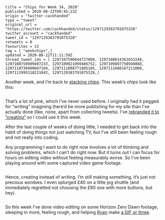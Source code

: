 ```
title = "Chips for Week 34, 2020"
published = 2020-08-22T09:45:23Z
origin = "twitter-cackhanded"
type = "tweet"
original_url = "https://twitter.com/cackhanded/status/1297129383791075328"
twitter_account = "cackhanded"
tweet_id = "1297129383791075328"
retweets = 0
favourites = 13
tag = [ "weekchips",]
updated = 2020-08-22T11:11:59Z
thread_tweet_ids = [ 1297107590644727808, 1297108014361653248, 1297108758909407233, 1297109021099466752, 1297109897750949888, 1297110730400047104, 1297111008771805185, 1297111608167211008, 1297111995318231042, 1297129383791075328,]
```

Another week, and I’m back to
[stacking chips](/2020/06/19/my-week-in-poker-chips).
This week’s chips look like this:

<p class='image'><img src='https://mnf.m17s.net/2020/08/22/EgBA1VaWoAADK2X.jpg' alt=''></p>

That’s a lot of pink, which I’ve never used before. I originally had it pegged
for “writing” imagining there’d be more publishing for my site than I’ve
actually done (like, none, apart from collecting tweets). I’ve
[rebranded it to “creating”](/2020/08/22/my-weekchips-markers)
so I could use it this week.

After the last couple of weeks of doing little, I needed to get back into the habit of doing things not just watching TV, but I’ve still been feeling rough and not really into coding.

Any programming I want to do right now involves a lot of thinking and solving problems, which I can’t do right now. But it turns out I can focus for hours on editing video without feeling measurably worse. So I’ve been playing around with some captured video game footage.

<p class='image'><img src='https://mnf.m17s.net/2020/08/22/EgBUSUSXYAA0NtE.jpg' alt=''></p>

Hence, creating instead of writing. I’m still making something, it’s just not precious wordses. I even splurged £40 on a little jog shuttle (and immediately regretted not choosing the £90 one with more buttons, but hey).

<p class='image'><img src='https://mnf.m17s.net/2020/08/22/EgBDUgeXsAEPD6R.jpg' alt=''></p>


So this week I’ve done video editing on some Horizon Zero Dawn footage,
sleeping in more, feeling rough, and helping
[Ryan](https://twitter.com/rnalexander) make
[a GIF or three](https://github.com/norm/gifs.cackhanded.net/commit/ba47742ab11e8cdf6a320fd08af8827d47fc734a).
